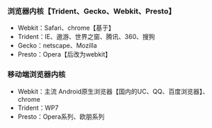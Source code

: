 ### 浏览器内核【Trident、Gecko、Webkit、Presto】
- Webkit：Safari、chrome【基于】
- Trident：IE、遨游、世界之窗、腾讯、360、搜狗
- Gecko：netscape、Mozilla
- Presto：Opera【后改为webkit】
### 移动端浏览器内核
- Webkit：主流 Android原生浏览器【国内的UC、QQ、百度浏览器】、chrome
- Trident：WP7
- Presto：Opera系列、欧朋系列
